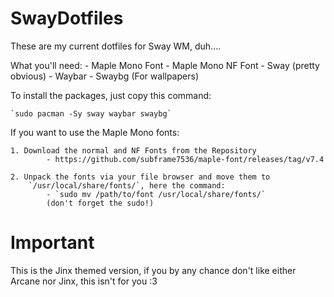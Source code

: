 # SwayDotfiles

These are my current dotfiles for Sway WM, duh....

What you'll need:
    - Maple Mono Font
    - Maple Mono NF Font
    - Sway (pretty obvious)
    - Waybar
    - Swaybg (For wallpapers)

To install the packages, just copy this command:

    `sudo pacman -Sy sway waybar swaybg`

If you want to use the Maple Mono fonts:

    1. Download the normal and NF Fonts from the Repository
            - https://github.com/subframe7536/maple-font/releases/tag/v7.4

    2. Unpack the fonts via your file browser and move them to
        `/usr/local/share/fonts/`, here the command:
            - `sudo mv /path/to/font /usr/local/share/fonts/`
            (don't forget the sudo!)

# Important

This is the Jinx themed version, if you by any chance don't like either Arcane nor Jinx, this isn't for you :3